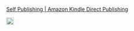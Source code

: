 
[Self Publishing | Amazon Kindle Direct Publishing](https://kdp.amazon.com/en_US/)

<img src='https://scrapbox.io/api/pages/nishio/en/icon' alt='en.icon' height="19.5"/>